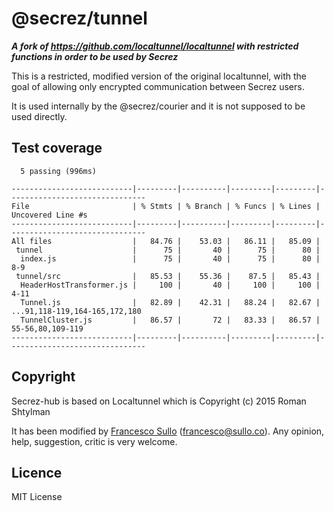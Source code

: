 # @secrez/tunnel

**_A fork of https://github.com/localtunnel/localtunnel with restricted functions in order to be used by Secrez_**

This is a restricted, modified version of the original localtunnel, with the goal of allowing only encrypted communication between Secrez users.

It is used internally by the @secrez/courier and it is not supposed to be used directly.

## Test coverage

```
  5 passing (996ms)

---------------------------|---------|----------|---------|---------|-------------------------------
File                       | % Stmts | % Branch | % Funcs | % Lines | Uncovered Line #s
---------------------------|---------|----------|---------|---------|-------------------------------
All files                  |   84.76 |    53.03 |   86.11 |   85.09 |
 tunnel                    |      75 |       40 |      75 |      80 |
  index.js                 |      75 |       40 |      75 |      80 | 8-9
 tunnel/src                |   85.53 |    55.36 |    87.5 |   85.43 |
  HeaderHostTransformer.js |     100 |       40 |     100 |     100 | 4-11
  Tunnel.js                |   82.89 |    42.31 |   88.24 |   82.67 | ...91,118-119,164-165,172,180
  TunnelCluster.js         |   86.57 |       72 |   83.33 |   86.57 | 55-56,80,109-119
---------------------------|---------|----------|---------|---------|-------------------------------
```

## Copyright

Secrez-hub is based on Localtunnel which is Copyright (c) 2015 Roman Shtylman

It has been modified by [Francesco Sullo](https://francesco.sullo.co) (<francesco@sullo.co>). Any opinion, help, suggestion, critic is very welcome.

## Licence

MIT License
